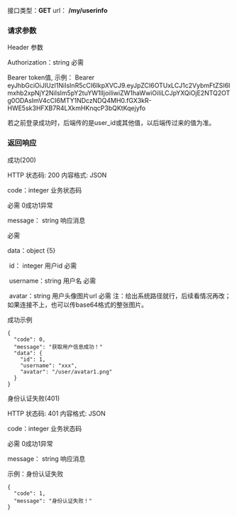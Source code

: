 接口类型：**GET**		url：	**/my/userinfo**



### 请求参数

Header 参数

Authorization：string  必需

Bearer token值, 示例： Bearer eyJhbGciOiJIUzI1NiIsInR5cCI6IkpXVCJ9.eyJpZCI6OTUxLCJ1c2VybmFtZSI6Imxhb2xpNjY2NiIsIm5pY2tuYW1lIjoiIiwiZW1haWwiOiIiLCJpYXQiOjE2NTQ2OTg0ODAsImV4cCI6MTY1NDczNDQ4MH0.fGX3kR-HWE5sk3HFXB7R4LXkmHKnqcP3bQKtKqejyfo

若之前登录成功时，后端传的是user_id或其他值，以后端传过来的值为准。



### 返回响应

成功(200)

HTTP 状态码: 200	内容格式: JSON

code：integer 	业务状态码

必需	0成功1异常

message： string 	响应消息

必需

data：object {5} 

​		id：	integer		 	用户id				必需

​		username：string 	用户名				必需

​		avatar：string 		用户头像图片url	必需	注：给出系统路径就行，后续看情况再改；如果连接不上，也可以传base64格式的整张图片。

成功示例

```
{
  "code": 0,
  "message": "获取用户信息成功！"
  "data": {
  	"id": 1,
  	"username": "xxx",
  	"avatar": "/user/avatar1.png"
  }
}
```



身份认证失败(401)

HTTP 状态码: 401	内容格式: JSON

code：integer 	业务状态码

必需	0成功1异常

message： string 	响应消息

示例：身份认证失败

```
{
  "code": 1,
  "message": "身份认证失败！"
}
```